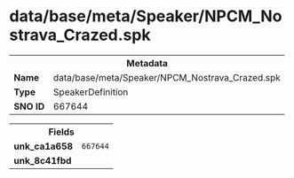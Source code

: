 <h1>data/base/meta/Speaker/NPCM_Nostrava_Crazed.spk</h1><table><tr><th colspan="100%">Metadata</th></tr><tr><td><b>Name</b></td><td>data/base/meta/Speaker/NPCM_Nostrava_Crazed.spk</td></tr><tr><td><b>Type</b></td><td>SpeakerDefinition</td></tr><tr><td><b>SNO ID</b></td><td>667644</td></tr></table>

<table><tr><th colspan="100%">Fields</th></tr><tr><td><b>unk_ca1a658</b></td><td><code>667644</code></td></tr><tr><td><b>unk_8c41fbd</b></td><td></td></tr></table>

